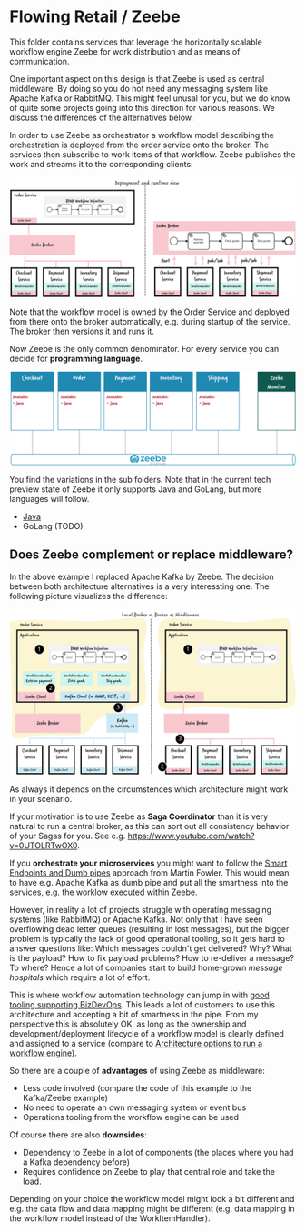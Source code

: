# Flowing Retail / Zeebe

This folder contains services that leverage the horizontally scalable workflow engine Zeebe for work distribution and as means of communication.

One important aspect on this design is that Zeebe is used as central middleware. By doing so you do not need any messaging system like Apache Kafka or RabbitMQ. This might feel unusal for you, but we do know of quite some projects going into this direction for various reasons. We discuss the differences of the alternatives below.

In order to use Zeebe as orchestrator a workflow model describing the orchestration is deployed from the order service onto the broker. The services then subscribe to work items of that workflow. Zeebe publishes the work and streams it to the corresponding clients:

![Example](../docs/zeebe-example.png)

Note that the workflow model is owned by the Order Service and deployed from there onto the broker automatically, e.g. during startup of the service. The broker then versions it and runs it.

Now Zeebe is the only common denominator. For every service you can decide for **programming language**.

![Microservices](../docs/zeebe-services.png)

You find the variations in the sub folders. Note that in the current tech preview state of Zeebe it only supports Java and GoLang, but more languages will follow.

* [Java](java/)
* GoLang (TODO)


## Does Zeebe complement or replace middleware?

In the above example I replaced Apache Kafka by Zeebe. The decision between both architecture alternatives is a very interessting one. The following picture visualizes the difference:

![Alternatives](../docs/zeebe-broker-alternatives.png)

As always it depends on the circumstences which architecture might work in your scenario.

If your motivation is to use Zeebe as **Saga Coordinator** than it is very natural to run a central broker, as this can sort out all consistency behavior of your Sagas for you. See e.g. https://www.youtube.com/watch?v=0UTOLRTwOX0.

If you **orchestrate your microservices** you might want to follow the [Smart Endpoints and Dumb pipes](https://martinfowler.com/articles/microservices.html#SmartEndpointsAndDumbPipes) approach from Martin Fowler. This would mean to have e.g. Apache Kafka as dumb pipe and put all the smartness into the services, e.g. the worklow executed within Zeebe.

However, in reality a lot of projects struggle with operating messaging systems (like RabbitMQ) or Apache Kafka. Not only that I have seen overflowing dead letter queues (resulting in lost messages), but the bigger problem is typically the lack of good operational tooling, so it gets hard to answer questions like: Which messages couldn't get delivered? Why? What is the payload? How to fix payload problems? How to re-deliver a message? To where? Hence a lot of companies start to build home-grown *message hospitals* which require a lot of effort.

This is where workflow automation technology can jump in with [good tooling supporting BizDevOps](BizDevOps). This leads a lot of customers to use this architecture and accepting a bit of smartness in the pipe. From my perspective this is absolutely OK, as long as the ownership and development/deployment lifecycle of a workflow model is clearly defined and assigned to a service (compare to [Architecture options to run a workflow engine](https://blog.bernd-ruecker.com/architecture-options-to-run-a-workflow-engine-6c2419902d91)).

So there are a couple of **advantages** of using Zeebe as middleware:

* Less code involved (compare the code of this example to the Kafka/Zeebe example)
* No need to operate an own messaging system or event bus
* Operations tooling from the workflow engine can be used

Of course there are also **downsides**:

* Dependency to Zeebe in a lot of components (the places where you had a Kafka dependency before)
* Requires confidence on Zeebe to play that central role and take the load.

Depending on your choice the workflow model might look a bit different and e.g. the data flow and data mapping might be different (e.g. data mapping in the workflow model instead of the WorkItemHandler).
